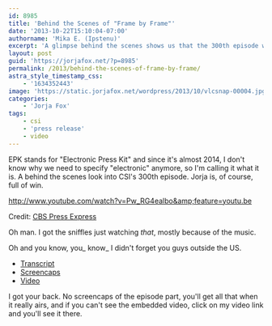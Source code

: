 ```yaml
---
id: 8985
title: 'Behind the Scenes of "Frame by Frame"'
date: '2013-10-22T15:10:04-07:00'
authorname: 'Mika E. (Ipstenu)'
excerpt: 'A glimpse behind the scenes shows us that the 300th episode will have a lot of Jorja. '
layout: post
guid: 'https://jorjafox.net/?p=8985'
permalink: /2013/behind-the-scenes-of-frame-by-frame/
astra_style_timestamp_css:
    - '1634352443'
image: 'https://static.jorjafox.net/wordpress/2013/10/vlcsnap-00004.jpg'
categories:
    - 'Jorja Fox'
tags:
    - csi
    - 'press release'
    - video
---
```


EPK stands for "Electronic Press Kit" and since it's almost 2014, I don't know why we need to specify "electronic" anymore, so I'm calling it what it is. A behind the scenes look into CSI's 300th episode. Jorja is, of course, full of win.

http://www.youtube.com/watch?v=Pw_RG4ealbo&amp;feature=youtu.be

Credit: <a href="http://cbspressexpress.com/cbs-entertainment/video?watch=1pcg1hvw2x">CBS Press Express</a>

Oh man. I got the sniffles just watching _that_, mostly because of the music.

Oh and you know, you_ know_ I didn't forget you guys outside the US.
<ul>
	<li><a href="https://jorjafox.net/wiki/CBS_CSI300_EPK_(22_October_2013)">Transcript</a></li>
	<li><a href="https://jorjafox.net/gallery/tv/csi/extras/2014-csi300epk/">Screencaps</a></li>
	<li><a href="https://jorjafox.net/video/frame-by-frame-epk/">Video</a></li>
</ul>
I got your back. No screencaps of the episode part, you'll get all that when it really airs, and if you can't see the embedded video, click on my video link and you'll see it there.
